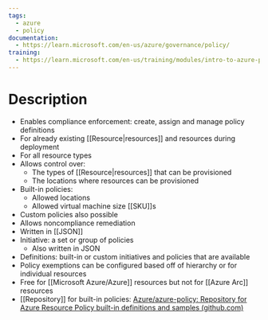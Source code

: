```yaml
---
tags:
  - azure
  - policy
documentation:
  - https://learn.microsoft.com/en-us/azure/governance/policy/
training:
  - https://learn.microsoft.com/en-us/training/modules/intro-to-azure-policy/
---
```

# Description
- Enables compliance enforcement: create, assign and manage policy definitions
- For already existing [[Resource|resources]] and resources during deployment
- For all resource types
- Allows control over:
	- The types of [[Resource|resources]] that can be provisioned
	- The locations where resources can be provisioned
- Built-in policies:
	- Allowed locations
	- Allowed virtual machine size [[SKU]]s
- Custom policies also possible
- Allows noncompliance remediation
- Written in [[JSON]]
- Initiative: a set or group of policies
	- Also written in JSON
- Definitions: built-in or custom initiatives and policies that are available
- Policy exemptions can be configured based off of hierarchy or for individual resources
- Free for [[Microsoft Azure/Azure]] resources but not for [[Azure Arc]] resources
- [[Repository]] for built-in policies: [Azure/azure-policy: Repository for Azure Resource Policy built-in definitions and samples (github.com)](https://github.com/Azure/azure-policy)